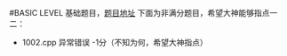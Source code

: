 #BASIC LEVEL
基础题目，[题目地址](https://www.patest.cn/contests/pat-b-practise)
下面为非满分题目，希望大神能够指点一二：

 - 1002.cpp  异常错误  -1分（不知为何，希望大神指点）